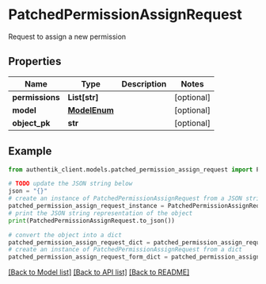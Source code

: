 # PatchedPermissionAssignRequest

Request to assign a new permission

## Properties

Name | Type | Description | Notes
------------ | ------------- | ------------- | -------------
**permissions** | **List[str]** |  | [optional] 
**model** | [**ModelEnum**](ModelEnum.md) |  | [optional] 
**object_pk** | **str** |  | [optional] 

## Example

```python
from authentik_client.models.patched_permission_assign_request import PatchedPermissionAssignRequest

# TODO update the JSON string below
json = "{}"
# create an instance of PatchedPermissionAssignRequest from a JSON string
patched_permission_assign_request_instance = PatchedPermissionAssignRequest.from_json(json)
# print the JSON string representation of the object
print(PatchedPermissionAssignRequest.to_json())

# convert the object into a dict
patched_permission_assign_request_dict = patched_permission_assign_request_instance.to_dict()
# create an instance of PatchedPermissionAssignRequest from a dict
patched_permission_assign_request_form_dict = patched_permission_assign_request.from_dict(patched_permission_assign_request_dict)
```
[[Back to Model list]](../README.md#documentation-for-models) [[Back to API list]](../README.md#documentation-for-api-endpoints) [[Back to README]](../README.md)


